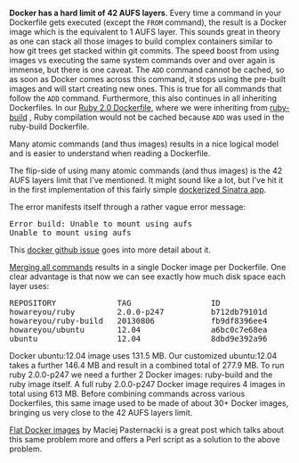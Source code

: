**Docker has a hard limit of 42 AUFS layers**. Every time a command in
your Dockerfile gets executed (except the `FROM` command), the result is
a Docker image which is the equivalent to 1 AUFS layer. This sounds
great in theory as one can stack all those images to build complex
containers similar to how git trees get stacked within git commits.  The
speed boost from using images vs executing the same system commands over
and over again is immense, but there is one caveat. The `ADD` command
cannot be cached, so as soon as Docker comes across this command, it
stops using the pre-built images and will start creating new ones. This
is true for all commands that follow the `ADD` command. Furthermore,
this also continues in all inheriting Dockerfiles. In our [Ruby 2.0
Dockerfile](#xxx), where we were inheriting from [ruby-build](#xxx) ,
Ruby compilation would not be cached because `ADD` was used in the
ruby-build Dockerfile.


Many atomic commands (and thus images) results in a nice logical model
and is easier to understand when reading a Dockerfile. 

The flip-side of using many atomic commands (and thus images) is the 42
AUFS layers limit that I've mentioned. It might sound like a lot, but
I've hit it in the first implementation of this fairly simple
[dockerized Sinatra app](https://github.com/cambridge-healthcare/hi_sinatra-docker/tree/v0.1.0).

The error manifests itself through a rather vague error message:

<pre>
Error build: Unable to mount using aufs
Unable to mount using aufs
</pre>

This [docker github
issue](https://github.com/dotcloud/docker/issues/2028) goes into more
detail about it.

[Merging all
commands](https://github.com/cambridge-healthcare/dockerfiles/pull/1)
results in a single Docker image per Dockerfile. One clear advantage is
that now we can see exactly how much disk space each layer uses:

<pre>
REPOSITORY             TAG                 ID                  CREATED             SIZE
howareyou/ruby         2.0.0-p247          b712db79101d        3 hours ago         131.7 MB (virtual 613 MB)
howareyou/ruby-build   20130806            fb9df8396ee4        4 hours ago         203.4 MB (virtual 481.3 MB)
howareyou/ubuntu       12.04               a6bc0c7e68ea        4 hours ago         146.4 MB (virtual 277.9 MB)
ubuntu                 12.04               8dbd9e392a96        5 months ago        131.5 MB (virtual 131.5 MB)
</pre>

Docker ubuntu:12.04 image uses 131.5 MB. Our customized ubuntu:12.04
takes a further 146.4 MB and result in a combined total of 277.9 MB.  To
run ruby 2.0.0-p247 we need a further 2 Docker images: ruby-build and
the ruby image itself. A full ruby 2.0.0-p247 Docker image requires 4
images in total using 613 MB. Before combining commands across various
Dockerfiles, this same image used to be made of about 30+ Docker images,
bringing us very close to the 42 AUFS layers limit.

[Flat Docker images](http://3ofcoins.net/2013/09/22/flat-docker-images/)
by Maciej Pasternacki is a great post which talks about this same
problem more and offers a Perl script as a solution to the above
problem.
